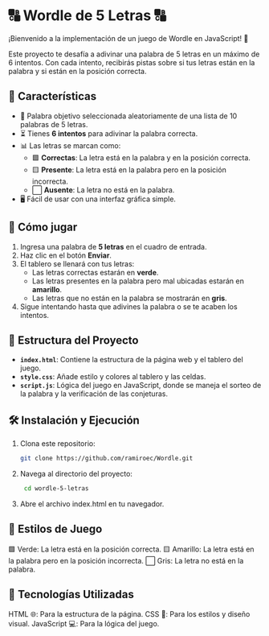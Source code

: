 # 🔠 **Wordle de 5 Letras** 🔠

¡Bienvenido a la implementación de un juego de Wordle en JavaScript! 🎉

Este proyecto te desafía a adivinar una palabra de 5 letras en un máximo de 6 intentos. Con cada intento, recibirás pistas sobre si tus letras están en la palabra y si están en la posición correcta.

## 📝 **Características**
- 🎯 Palabra objetivo seleccionada aleatoriamente de una lista de 10 palabras de 5 letras.
- ⏳ Tienes **6 intentos** para adivinar la palabra correcta.
- 📊 Las letras se marcan como:
  - 🟩 **Correctas**: La letra está en la palabra y en la posición correcta.
  - 🟨 **Presente**: La letra está en la palabra pero en la posición incorrecta.
  - ⬜ **Ausente**: La letra no está en la palabra.
- 🖥️ Fácil de usar con una interfaz gráfica simple.

## 🚀 **Cómo jugar**
1. Ingresa una palabra de **5 letras** en el cuadro de entrada.
2. Haz clic en el botón **Enviar**.
3. El tablero se llenará con tus letras:
   - Las letras correctas estarán en **verde**.
   - Las letras presentes en la palabra pero mal ubicadas estarán en **amarillo**.
   - Las letras que no están en la palabra se mostrarán en **gris**.
4. Sigue intentando hasta que adivines la palabra o se te acaben los intentos.

## 📂 **Estructura del Proyecto**
- **`index.html`**: Contiene la estructura de la página web y el tablero del juego.
- **`style.css`**: Añade estilo y colores al tablero y las celdas.
- **`script.js`**: Lógica del juego en JavaScript, donde se maneja el sorteo de la palabra y la verificación de las conjeturas.

## 🛠️ **Instalación y Ejecución**
1. Clona este repositorio:
   ```bash
   git clone https://github.com/ramiroec/Wordle.git
    ```
2. Navega al directorio del proyecto:
   ```bash
    cd wordle-5-letras
    ```
3. Abre el archivo index.html en tu navegador.

## 🌈 Estilos de Juego
🟩 Verde: La letra está en la posición correcta.
🟨 Amarillo: La letra está en la palabra pero en la posición incorrecta.
⬜ Gris: La letra no está en la palabra.

## 🤖 Tecnologías Utilizadas
HTML 🌐: Para la estructura de la página.
CSS 🎨: Para los estilos y diseño visual.
JavaScript 💻: Para la lógica del juego.

